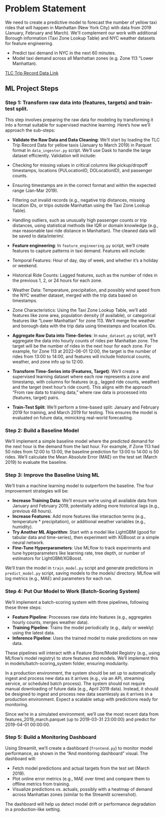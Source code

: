 # Problem Statement

We need to create a predictive model to forecast the number of yellow taxi rides that will happen in Manhattan (New York City) with data from 2019 (January, February and March). We'll complement our work with additional Borough information (Taxi Zone Lookup Table) and NYC weather datasets for feature engineering.

- Predict taxi demand in NYC in the next 60 minutes.
- Model taxi demand across all Manhattan zones (e.g. Zone 113 "Lower Manhattan).

[TLC Trip Record Data Link](https://www.nyc.gov/site/tlc/about/tlc-trip-record-data.page)

## **ML Project Steps**

### **Step 1: Transform raw data into (features, targets) and train-test split.**
This step involves preparing the raw data for modeling by transforming it into a format suitable for supervised machine learning. Here’s how we’ll approach the sub-steps:

- **Validate the Raw Data and Data Cleaning**: We’ll start by loading the TLC Trip Record Data for yellow taxis (January to March 2019) in Parquet format in `data_ingestor.py` script. We’ll use Dask to handle the large dataset efficiently. Validation will include:

- Checking for missing values in critical columns like pickup/dropoff timestamps, locations (PULocationID, DOLocationID), and passenger counts.
- Ensuring timestamps are in the correct format and within the expected range (Jan-Mar 2019).
- Filtering out invalid records (e.g., negative trip distances, missing location IDs, or trips outside Manhattan using the Taxi Zone Lookup Table).
- Handling outliers, such as unusually high passenger counts or trip distances, using statistical methods like IQR or domain knowledge (e.g., max reasonable taxi ride distance in Manhattan). The cleaned data will be saved to data/interim/.

- **Feature engineering**: In `feature_engineering.py` script, we’ll create features to capture patterns in taxi demand. Features will include:

- Temporal Features: Hour of day, day of week, and whether it’s a holiday or weekend.
- Historical Ride Counts: Lagged features, such as the number of rides in the previous 1, 2, or 24 hours for each zone.
- Weather Data: Temperature, precipitation, and possibly wind speed from the NYC weather dataset, merged with the trip data based on timestamps.
- Zone Characteristics: Using the Taxi Zone Lookup Table, we’ll add features like zone area, population density (if available), or categorical features like “Lower Manhattan” for zone 113. We’ll merge the weather and borough data with the trip data using timestamps and location IDs.

- **Aggregate Raw Data into Time-Series**: In `make_dataset.py` script, we’ll aggregate the data into hourly counts of rides per Manhattan zone. The target will be the number of rides in the next hour for each zone. For example, for Zone 113 at 2022-06-01 12:00, the target is the number of rides from 13:00 to 14:00, and features will include historical counts, weather, and zone info up to 12:00.

- **Transform Time-Series into (Features, Target)**: We’ll create a supervised learning dataset where each row represents a zone and timestamp, with columns for features (e.g., lagged ride counts, weather) and the target (next hour’s ride count). This aligns with the approach “From raw data to training data,” where raw data is processed into (features, target) pairs.

- **Train-Test Split**: We’ll perform a time-based split: January and February 2019 for training, and March 2019 for testing. This ensures the model is evaluated on future data, mimicking real-world forecasting.

### **Step 2: Build a Baseline Model**
We’ll implement a simple baseline model where the predicted demand for the next hour is the demand from the last hour. For example, if Zone 113 had 50 rides from 12:00 to 13:00, the baseline prediction for 13:00 to 14:00 is 50 rides. We’ll calculate the Mean Absolute Error (MAE) on the test set (March 2019) to evaluate the baseline.

### **Step 3: Improve the Baseline Using ML**
We’ll train a machine learning model to outperform the baseline. The four improvement strategies will be:

- **Increase Training Data**: We’ll ensure we’re using all available data from January and February 2019, potentially adding more historical lags (e.g., previous 48 hours).
- **Increase Features**: Add more features like interaction terms (e.g., temperature * precipitation), or additional weather variables (e.g., humidity).
- **Try Another ML Algorithm**: Start with a model like LightGBM (good for tabular data and time-series), then experiment with XGBoost or a simple neural network.
- **Fine-Tune Hyperparameters**: Use MLflow to track experiments and tune hyperparameters like learning rate, tree depth, or number of estimators for LightGBM/XGBoost.

We’ll train the model in `train_model.py` script and generate predictions in `predict_model.py` script, saving models to the models/ directory. MLflow will log metrics (e.g., MAE) and parameters for each run.

### **Step 4: Put Our Model to Work (Batch-Scoring System)**
We’ll implement a batch-scoring system with three pipelines, following these three steps:

- **Feature Pipeline**: Processes raw data into features (e.g., aggregates hourly counts, merges weather data).
- **Training Pipeline**: Trains the model periodically (e.g., daily or weekly) using the latest data.
- **Inference Pipeline**: Uses the trained model to make predictions on new data.

These pipelines will interact with a Feature Store/Model Registry (e.g., using MLflow’s model registry) to store features and models. We’ll implement this in models/batch-scoring_system folder, ensuring modularity.

In a production environment, the system should be set up to automatically ingest and process new data as it arrives (e.g., via an API, streaming service, or scheduled batch process). The system should not require manual downloading of future data (e.g., April 2019 data). Instead, it should be designed to ingest and process new data seamlessly as it arrives in a production environment. Expect a scalable setup with predictions ready for monitoring.

Since we’re in a simulated environment, we’ll use the most recent data from features_2019_march.parquet (up to 2019-03-31 23:00:00) and predict for 2019-04-01 00:00:00.

### **Step 5: Build a Monitoring Dashboard**
Using Streamlit, we’ll create a dashboard (`frontend.py`) to monitor model performance, as shown in the “And monitoring dashboard” visual. The dashboard will:

- Fetch model predictions and actual targets from the test set (March 2019).
- Plot online error metrics (e.g., MAE over time) and compare them to offline metrics from training.
- Visualize predictions vs. actuals, possibly with a heatmap of demand across Manhattan zones (similar to the Streamlit screenshot).

The dashboard will help us detect model drift or performance degradation in a production-like setting.
